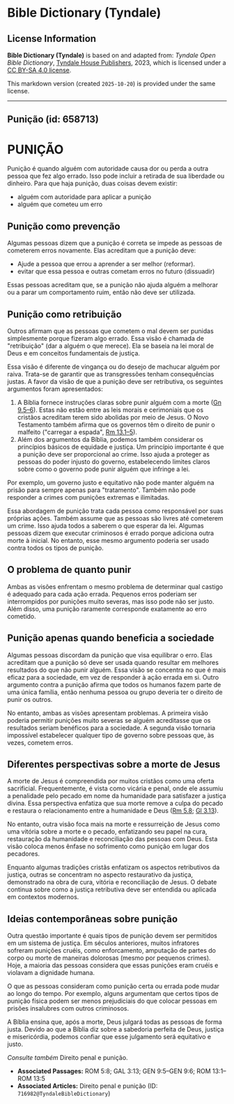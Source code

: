 # Bible Dictionary (Tyndale)

## License Information

**Bible Dictionary (Tyndale)** is based on and adapted from: _Tyndale Open Bible Dictionary_, [Tyndale House Publishers](https://tyndaleopenresources.com/), 2023, which is licensed under a [CC BY-SA 4.0 license](https://creativecommons.org/licenses/by-sa/4.0/legalcode.en).

This markdown version (created `2025-10-20`) is provided under the same license.



--------------------------------

## Punição (id: 658713)

PUNIÇÃO
=======

Punição é quando alguém com autoridade causa dor ou perda a outra pessoa que fez algo errado. Isso pode incluir a retirada de sua liberdade ou dinheiro. Para que haja punição, duas coisas devem existir:

* alguém com autoridade para aplicar a punição
* alguém que cometeu um erro

Punição como prevenção
----------------------

Algumas pessoas dizem que a punição é correta se impede as pessoas de cometerem erros novamente. Elas acreditam que a punição deve:

* Ajude a pessoa que errou a aprender a ser melhor (reformar).
* evitar que essa pessoa e outras cometam erros no futuro (dissuadir)

Essas pessoas acreditam que, se a punição não ajuda alguém a melhorar ou a parar um comportamento ruim, então não deve ser utilizada.

Punição como retribuição
------------------------

Outros afirmam que as pessoas que cometem o mal devem ser punidas simplesmente porque fizeram algo errado. Essa visão é chamada de "retribuição" (dar a alguém o que merece). Ela se baseia na lei moral de Deus e em conceitos fundamentais de justiça.

Essa visão é diferente de vingança ou do desejo de machucar alguém por raiva. Trata\-se de garantir que as transgressões tenham consequências justas. A favor da visão de que a punição deve ser retributiva, os seguintes argumentos foram apresentados:

1. A Bíblia fornece instruções claras sobre punir alguém com a morte ([Gn 9\.5–6](https://ref.ly/Gen9:5-Gen9:6)). Estas não estão entre as leis morais e cerimoniais que os cristãos acreditam terem sido abolidas por meio de Jesus. O Novo Testamento também afirma que os governos têm o direito de punir o malfeito ("carregar a espada", [Rm 13\.1](https://ref.ly/Rom13:1-Rom13:5)[–](https://ref.ly/Gen9:5-Gen9:6)[5](https://ref.ly/Rom13:1-Rom13:5)).
2. Além dos argumentos da Bíblia, podemos também considerar os princípios básicos de equidade e justiça. Um princípio importante é que a punição deve ser proporcional ao crime. Isso ajuda a proteger as pessoas do poder injusto do governo, estabelecendo limites claros sobre como o governo pode punir alguém que infringe a lei. 
  
Por exemplo, um governo justo e equitativo não pode manter alguém na prisão para sempre apenas para "tratamento". Também não pode responder a crimes com punições extremas e ilimitadas.

Essa abordagem de punição trata cada pessoa como responsável por suas próprias ações. Também assume que as pessoas são livres até cometerem um crime. Isso ajuda todos a saberem o que esperar da lei. Algumas pessoas dizem que executar criminosos é errado porque adiciona outra morte à inicial. No entanto, esse mesmo argumento poderia ser usado contra todos os tipos de punição.

O problema de quanto punir
--------------------------

Ambas as visões enfrentam o mesmo problema de determinar qual castigo é adequado para cada ação errada. Pequenos erros poderiam ser interrompidos por punições muito severas, mas isso pode não ser justo. Além disso, uma punição raramente corresponde exatamente ao erro cometido.

Punição apenas quando beneficia a sociedade
-------------------------------------------

Algumas pessoas discordam da punição que visa equilibrar o erro. Elas acreditam que a punição só deve ser usada quando resultar em melhores resultados do que não punir alguém. Essa visão se concentra no que é mais eficaz para a sociedade, em vez de responder à ação errada em si. Outro argumento contra a punição afirma que todos os humanos fazem parte de uma única família, então nenhuma pessoa ou grupo deveria ter o direito de punir os outros.

No entanto, ambas as visões apresentam problemas. A primeira visão poderia permitir punições muito severas se alguém acreditasse que os resultados seriam benéficos para a sociedade. A segunda visão tornaria impossível estabelecer qualquer tipo de governo sobre pessoas que, às vezes, cometem erros.

Diferentes perspectivas sobre a morte de Jesus
----------------------------------------------

A morte de Jesus é compreendida por muitos cristãos como uma oferta sacrificial. Frequentemente, é vista como vicária e penal, onde ele assumiu a penalidade pelo pecado em nome da humanidade para satisfazer a justiça divina. Essa perspectiva enfatiza que sua morte remove a culpa do pecado e restaura o relacionamento entre a humanidade e Deus ([Rm 5\.8](https://ref.ly/Rom5:8); [Gl 3\.13](https://ref.ly/Gal3:13)).

No entanto, outra visão foca mais na morte e ressurreição de Jesus como uma vitória sobre a morte e o pecado, enfatizando seu papel na cura, restauração da humanidade e reconciliação das pessoas com Deus. Esta visão coloca menos ênfase no sofrimento como punição em lugar dos pecadores.

Enquanto algumas tradições cristãs enfatizam os aspectos retributivos da justiça, outras se concentram no aspecto restaurativo da justiça, demonstrado na obra de cura, vitória e reconciliação de Jesus. O debate continua sobre como a justiça retributiva deve ser entendida ou aplicada em contextos modernos.

Ideias contemporâneas sobre punição
-----------------------------------

Outra questão importante é quais tipos de punição devem ser permitidos em um sistema de justiça. Em séculos anteriores, muitos infratores sofreram punições cruéis, como enforcamento, amputação de partes do corpo ou morte de maneiras dolorosas (mesmo por pequenos crimes). Hoje, a maioria das pessoas considera que essas punições eram cruéis e violavam a dignidade humana.

O que as pessoas consideram como punição certa ou errada pode mudar ao longo do tempo. Por exemplo, alguns argumentam que certos tipos de punição física podem ser menos prejudiciais do que colocar pessoas em prisões insalubres com outros criminosos.

A Bíblia ensina que, após a morte, Deus julgará todas as pessoas de forma justa. Devido ao que a Bíblia diz sobre a sabedoria perfeita de Deus, justiça e misericórdia, podemos confiar que esse julgamento será equitativo e justo.

*Consulte também* Direito penal e punição.

* **Associated Passages:** ROM 5:8; GAL 3:13; GEN 9:5–GEN 9:6; ROM 13:1–ROM 13:5
* **Associated Articles:** Direito penal e punição (ID: `716982@TyndaleBibleDictionary`)

